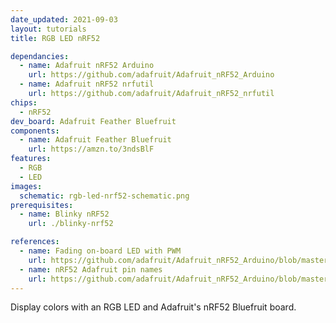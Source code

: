 ```yaml
---
date_updated: 2021-09-03
layout: tutorials
title: RGB LED nRF52

dependancies:
  - name: Adafruit nRF52 Arduino
    url: https://github.com/adafruit/Adafruit_nRF52_Arduino
  - name: Adafruit nRF52 nrfutil
    url: https://github.com/adafruit/Adafruit_nRF52_nrfutil
chips:
  - nRF52
dev_board: Adafruit Feather Bluefruit
components:
  - name: Adafruit Feather Bluefruit
    url: https://amzn.to/3ndsBlF
features:
  - RGB
  - LED
images:
  schematic: rgb-led-nrf52-schematic.png
prerequisites:
  - name: Blinky nRF52
    url: ./blinky-nrf52

references:
  - name: Fading on-board LED with PWM
    url: https://github.com/adafruit/Adafruit_nRF52_Arduino/blob/master/libraries/Bluefruit52Lib/examples/Hardware/Fading/Fading.ino
  - name: nRF52 Adafruit pin names
    url: https://github.com/adafruit/Adafruit_nRF52_Arduino/blob/master/variants/feather_nrf52832/variant.h
---
```


Display colors with an RGB LED and Adafruit's nRF52 Bluefruit board.
